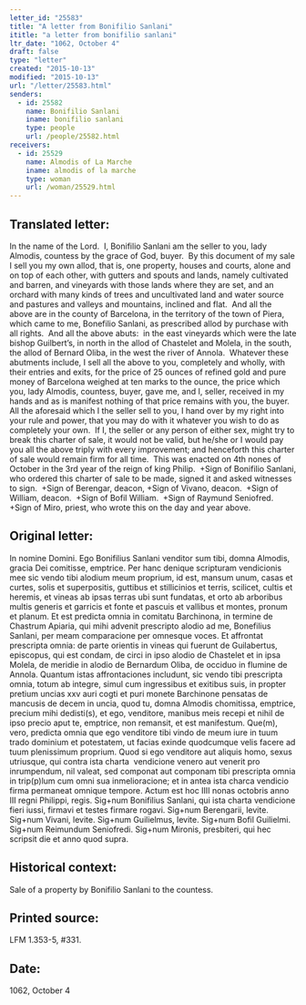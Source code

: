 ```yaml
---
letter_id: "25583"
title: "A letter from Bonifilio Sanlani"
ititle: "a letter from bonifilio sanlani"
ltr_date: "1062, October 4"
draft: false
type: "letter"
created: "2015-10-13"
modified: "2015-10-13"
url: "/letter/25583.html"
senders:
  - id: 25582
    name: Bonifilio Sanlani
    iname: bonifilio sanlani
    type: people
    url: /people/25582.html
receivers:
  - id: 25529
    name: Almodis of La Marche
    iname: almodis of la marche
    type: woman
    url: /woman/25529.html
---
```

<h2> Translated letter:</h2><p>In the name of the Lord.&nbsp; I, Bonifilio Sanlani am the seller to you, lady Almodis, countess by the grace of God, buyer.&nbsp; By this document of my sale I sell you my own allod, that is, one property, houses and courts, alone and on top of each other, with gutters and spouts and lands, namely cultivated and barren, and vineyards with those lands where they are set, and an orchard with many kinds of trees and uncultivated land and water source and pastures and valleys and mountains, inclined and flat.&nbsp; And all the above are in the county of Barcelona, in the territory of the town of Piera, which came to me, Bonefilio Sanlani, as prescribed allod by purchase with all rights.&nbsp; And all the above abuts:&nbsp; in the east vineyards which were the late bishop Guilbert’s, in north in the allod of Chastelet and Molela, in the south, the allod of Bernard Oliba, in the west the river of Annola.&nbsp; Whatever these abutments include, I sell all the above to you, completely and wholly, with their entries and exits, for the price of 25 ounces of refined gold and pure money of Barcelona weighed at ten marks to the ounce, the price which you, lady Almodis, countess, buyer, gave me, and I, seller, received in my hands and as is manifest nothing of that price remains with you, the buyer. All the aforesaid which I the seller sell to you, I hand over by my right into your rule and power, that you may do with it whatever you wish to do as completely your own.&nbsp; If I, the seller or any person of either sex, might try to break this charter of sale, it would not be valid, but he/she or I would pay you all the above triply with every improvement; and henceforth this charter of sale would remain firm for all time.&nbsp; This was enacted on 4th nones of October in the 3rd year of the reign of king Philip.&nbsp; +Sign of Bonifilio Sanlani, who ordered this charter of sale to be made, signed it and asked witnesses to sign.&nbsp; +Sign of Berengar, deacon, +Sign of Vivano, deacon.&nbsp; +Sign of William, deacon.&nbsp; +Sign of Bofil William.&nbsp; +Sign of Raymund Seniofred.&nbsp; +Sign of Miro, priest, who wrote this on the day and year above.</p><h2 class="mt-4"> Original letter:</h2><p class="Bodytext21">In nomine Domini. Ego Bonifilius Sanlani venditor sum tibi, domna Almodis, gracia Dei comitisse, emptrice. Per hanc denique scripturam vendicionis mee sic vendo tibi alodium meum proprium, id est, mansum unum, casas et curtes, solis et superpositis, guttibus et stillicinios et terris, scilicet, cultis et heremis, et vineas ab ipsas terras ubi sunt fundatas, et orto ab arboribus multis generis et garricis et fonte et pascuis et vallibus et montes, pronum et planum. Et est predicta omnia in comitatu Barchinona, in termine de Chastrum Apiaria, qui mihi advenit prescripto alodio ad me, Bonefilius Sanlani, per meam comparacione per omnesque voces. Et affrontat prescripta omnia: de parte orientis in vineas qui fuerunt de Guilabertus, episcopus, qui est condam, de circi in ipso alodio de Chastelet et in ipsa Molela, de meridie in alodio de Bernardum Oliba, de occiduo in flumine de Annola. Quantum istas affrontaciones includunt, sic vendo tibi prescripta omnia, totum ab integre, simul cum ingressibus et exitibus suis, in propter pretium uncias xxv auri cogti et puri monete Barchinone pensatas de mancusis de decem in uncia, quod tu, domna Almodis chomitissa, emptrice, precium mihi dedisti(s), et ego, venditore, manibus meis recepi et nihil de ipso precio aput te, emptrice, non remansit, et est manifestum. Que(m), vero, predicta omnia que ego venditore tibi vindo de meum iure in tuum trado dominium et potestatem, ut facias exinde quodcumque velis facere ad tuum plenissimum proprium. Quod si ego venditore aut aliquis homo, sexus utriusque, qui contra ista charta &nbsp;vendicione venero aut venerit pro inrumpendum, nil valeat, sed componat aut componam tibi prescripta omnia in trip(p)lum cum omni sua inmelioracione; et in antea ista charca vendicio firma permaneat omnique tem­pore. Actum est hoc IIII nonas octobris anno III regni Philippi, regis. Sig+num Bonifilius Sanlani, qui ista charta vendicione fieri iussi, firmavi et testes firmare rogavi. Sig+num Berengarii, levite. Sig+num Vivani, levite. Sig+num Guilielmus, levite. Sig+num Bofil Guilielmi. Sig+num Reimundum Seniofredi. Sig+num Mironis, presbiteri, qui hec scripsit die et anno quod supra.</p><h2 class="mt-4"> Historical context:</h2><p>Sale of a property by Bonifilio Sanlani to the countess.</p><h2 class="mt-4"> Printed source:</h2><p>LFM 1.353-5, #331. &nbsp;</p><h2 class="mt-4"> Date:</h2>1062, October 4